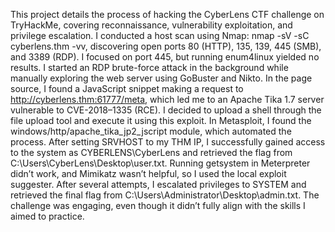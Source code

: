 This project details the process of hacking the CyberLens CTF challenge on TryHackMe, covering reconnaissance, vulnerability exploitation, and privilege escalation. I conducted a host scan using Nmap: nmap -sV -sC cyberlens.thm -vv, discovering open ports 80 (HTTP), 135, 139, 445 (SMB), and 3389 (RDP). I focused on port 445, but running enum4linux yielded no results. I started an RDP brute-force attack in the background while manually exploring the web server using GoBuster and Nikto. In the page source, I found a JavaScript snippet making a request to http://cyberlens.thm:61777/meta, which led me to an Apache Tika 1.7 server vulnerable to CVE-2018–1335 (RCE). I decided to upload a shell through the file upload tool and execute it using this exploit. In Metasploit, I found the windows/http/apache_tika_jp2_jscript module, which automated the process. After setting SRVHOST to my THM IP, I successfully gained access to the system as CYBERLENS\CyberLens and retrieved the flag from C:\Users\CyberLens\Desktop\user.txt. Running getsystem in Meterpreter didn’t work, and Mimikatz wasn’t helpful, so I used the local exploit suggester. After several attempts, I escalated privileges to SYSTEM and retrieved the final flag from C:\Users\Administrator\Desktop\admin.txt. The challenge was engaging, even though it didn’t fully align with the skills I aimed to practice.
